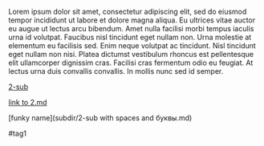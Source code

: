 Lorem ipsum dolor sit amet, consectetur adipiscing elit, sed do eiusmod tempor incididunt ut labore et dolore magna aliqua. Eu ultrices vitae auctor eu augue ut lectus arcu bibendum. Amet nulla facilisi morbi tempus iaculis urna id volutpat. Faucibus nisl tincidunt eget nullam non. Urna molestie at elementum eu facilisis sed. Enim neque volutpat ac tincidunt. Nisl tincidunt eget nullam non nisi. Platea dictumst vestibulum rhoncus est pellentesque elit ullamcorper dignissim cras. Facilisi cras fermentum odio eu feugiat. At lectus urna duis convallis convallis. In mollis nunc sed id semper.

[2-sub](2-sub.md)

[link to 2.md](2.md)

[funky name](subdir/2-sub with spaces and буквы.md)

#tag1
